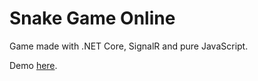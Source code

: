 # Snake Game Online

Game made with .NET Core, SignalR and pure JavaScript.


Demo [here](https://dotnet-multiplayer-snake-game.herokuapp.com/).

